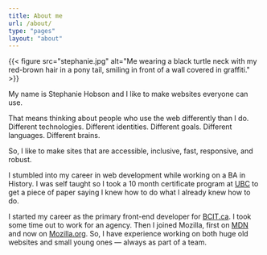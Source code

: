 ```yaml
---
title: About me
url: /about/
type: "pages"
layout: "about"
---
```


{{< figure src="stephanie.jpg" alt="Me wearing a black turtle neck with my red-brown hair in a pony tail, smiling in front of a wall covered in graffiti." >}}

My name is Stephanie Hobson and I like to make websites everyone can use.

That means thinking about people who use the web differently than I do. Different technologies. Different identities. Different goals. Different languages. Different brains.

So, I like to make sites that are accessible, inclusive, fast, responsive, and robust.

I stumbled into my career in web development while working on a BA in History. I was self taught so I took a 10 month certificate program at [UBC](https://www.ubc.ca/) to get a piece of paper saying I knew how to do what I already knew how to do.

I started my career as the primary front-end developer for [BCIT.ca](https://www.bcit.ca/). I took some time out to work for an agency. Then I joined Mozilla, first on [MDN](https://developer.mozilla.org/) and now on [Mozilla.org](https://www.mozilla.org/). So, I have experience working on both huge old websites and small young ones — always as part of a team.

<!-- Crashing Apple products is my crummy super power. Bad spelling is my signature move. -->

<!-- it ends abruptly -->
